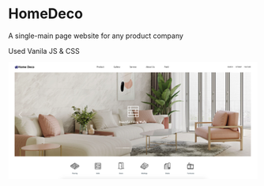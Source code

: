 # HomeDeco

A single-main page website for any product company

Used Vanila JS & CSS

![alt text](https://github.com/sungw5/imgs/blob/main/homedeco.jpg?raw=true)
